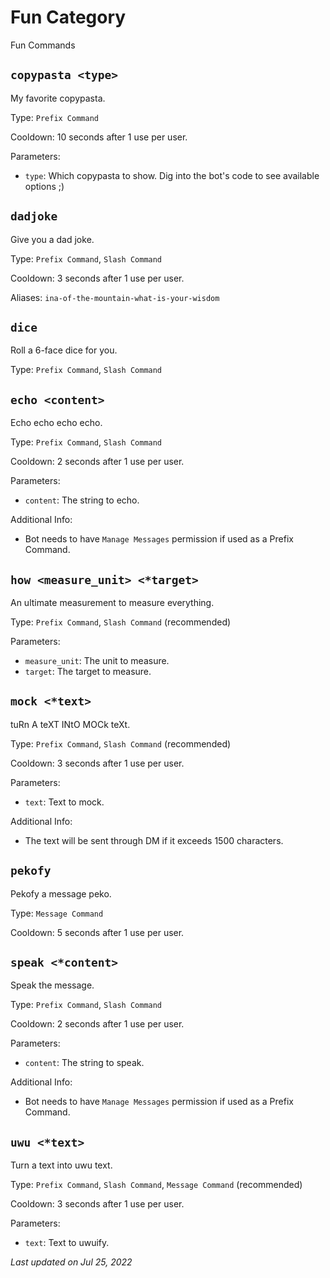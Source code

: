 # Fun Category

Fun Commands

## `copypasta <type>`

My favorite copypasta.

Type: `Prefix Command`

Cooldown: 10 seconds after 1 use per user.

Parameters:

- `type`: Which copypasta to show. Dig into the bot's code to see available options ;)

## `dadjoke`

Give you a dad joke.

Type: `Prefix Command`, `Slash Command`

Cooldown: 3 seconds after 1 use per user.

Aliases: `ina-of-the-mountain-what-is-your-wisdom`

## `dice`

Roll a 6-face dice for you.

Type: `Prefix Command`, `Slash Command`

## `echo <content>`

Echo echo echo echo.

Type: `Prefix Command`, `Slash Command`

Cooldown: 2 seconds after 1 use per user.

Parameters:

- `content`: The string to echo.

Additional Info:

- Bot needs to have `Manage Messages` permission if used as a Prefix Command.

## `how <measure_unit> <*target>`

An ultimate measurement to measure everything.

Type: `Prefix Command`, `Slash Command` (recommended)

Parameters:

- `measure_unit`: The unit to measure.
- `target`: The target to measure.

## `mock <*text>`

tuRn A teXT INtO MOCk teXt.

Type: `Prefix Command`, `Slash Command` (recommended)

Cooldown: 3 seconds after 1 use per user.

Parameters:

- `text`: Text to mock.

Additional Info:

- The text will be sent through DM if it exceeds 1500 characters.

## `pekofy`

Pekofy a message peko.

Type: `Message Command`

Cooldown: 5 seconds after 1 use per user.

## `speak <*content>`

Speak the message.

Type: `Prefix Command`, `Slash Command`

Cooldown: 2 seconds after 1 use per user.

Parameters:

- `content`: The string to speak.

Additional Info:

- Bot needs to have `Manage Messages` permission if used as a Prefix Command.

## `uwu <*text>`

Turn a text into uwu text.

Type: `Prefix Command`, `Slash Command`, `Message Command` (recommended)

Cooldown: 3 seconds after 1 use per user.

Parameters:

- `text`: Text to uwuify.

*Last updated on Jul 25, 2022*
